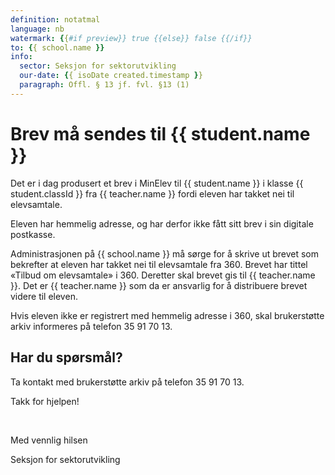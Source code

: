 ```yaml
---
definition: notatmal
language: nb
watermark: {{#if preview}} true {{else}} false {{/if}}
to: {{ school.name }}
info:
  sector: Seksjon for sektorutvikling
  our-date: {{ isoDate created.timestamp }}
  paragraph: Offl. § 13 jf. fvl. §13 (1)
---
```


# Brev må sendes til {{ student.name }}

Det er i dag produsert et brev i MinElev til {{ student.name }} i klasse {{ student.classId }} fra {{ teacher.name }} fordi eleven har takket nei til elevsamtale.

Eleven har hemmelig adresse, og har derfor ikke fått sitt brev i sin digitale postkasse.

Administrasjonen på {{ school.name }} må sørge for å skrive ut brevet som bekrefter at eleven har takket nei til elevsamtale fra 360. Brevet har tittel «Tilbud om elevsamtale» i 360. Deretter skal brevet gis til {{ teacher.name }}. Det er {{ teacher.name }} som da er ansvarlig for å distribuere brevet videre til eleven.

Hvis eleven ikke er registrert med hemmelig adresse i 360, skal brukerstøtte arkiv informeres på telefon 35 91 70 13.

## Har du spørsmål?

Ta kontakt med brukerstøtte arkiv på telefon 35 91 70 13.

Takk for hjelpen!

<br/>

Med vennlig hilsen

Seksjon for sektorutvikling
